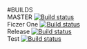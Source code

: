 #BUILDS
<br/>
MASTER [![Build status](https://build.appcenter.ms/v0.1/apps/75c53de6-1a7d-4efd-a8df-fcfed1333a8a/branches/master/badge)](https://appcenter.ms)
<br />
Ficzer One [![Build status](https://build.appcenter.ms/v0.1/apps/75c53de6-1a7d-4efd-a8df-fcfed1333a8a/branches/feature%2FficzerOne/badge)](https://appcenter.ms)
<br />
Release [![Build status](https://build.appcenter.ms/v0.1/apps/75c53de6-1a7d-4efd-a8df-fcfed1333a8a/branches/release%2Frelease-1-1-23/badge)](https://appcenter.ms)
<br />
Test [![Build status](https://build.appcenter.ms/v0.1/apps/75c53de6-1a7d-4efd-a8df-fcfed1333a8a/branches/test/badge)](https://appcenter.ms)
